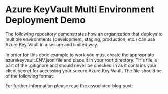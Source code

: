 # Azure KeyVault Multi Environment Deployment Demo
The following repository demonstrates how an organization that deploys to multiple environments (development, staging, production, etc.) can use Azure Key Vault in a secure and limited way.

In order for this code example to work you must create the appropriate azurekeyvault.ENV.json file and place it in your root directory. This file is part of the .gitignore and should never be checked in as it contains your client secret for accessing your secure Azure Key Vault. The file should be of the following format:

<script src="https://gist.github.com/JoshLefebvre/ea8e1d006a6eacaf1f547a8ab974644a.js"></script>

For further information please read the associated blog post: